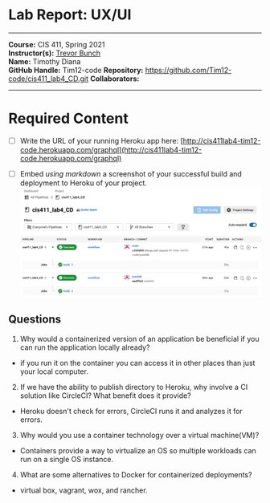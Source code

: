 # Lab Report: UX/UI
___
**Course:** CIS 411, Spring 2021  
**Instructor(s):** [Trevor Bunch](https://github.com/trevordbunch)  
**Name:** Timothy Diana  
**GitHub Handle:** Tim12-code 
**Repository:** https://github.com/Tim12-code/cis411_lab4_CD.git
**Collaborators:** 
___

# Required Content

- [ ] Write the URL of your running Heroku app here: [http://cis411lab4-tim12-code.herokuapp.com/graphql](http://cis411lab4-tim12-code.herokuapp.com/graphql)
- [ ] Embed _using markdown_ a screenshot of your successful build and deployment to Heroku of your project. ![Successful Build](assets/../../assets/success_circleci.png)


## Questions
1. Why would a containerized version of an application be beneficial if you can run the application locally already?
- if you run it on the container you can access it in other places than just your local computer.
2. If we have the ability to publish directory to Heroku, why involve a CI solution like CircleCI? What benefit does it provide?
- Heroku doesn't check for errors, CircleCI runs it and analyzes it for errors.
3. Why would you use a container technology over a virtual machine(VM)?
- Containers provide a way to virtualize an OS so multiple workloads can run on a single OS instance.
4. What are some alternatives to Docker for containerized deployments?
- virtual box, vagrant, wox, and rancher.